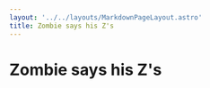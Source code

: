 ```yaml
---
layout: '../../layouts/MarkdownPageLayout.astro'
title: Zombie says his Z's
---
```


# Zombie says his Z's
